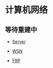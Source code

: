# 计算机网络

## 等待重建中

* [Server](https://github.com/shencang/note/tree/master/NetWork/Server)

* [WSN](https://github.com/shencang/note/tree/master/NetWork/WSN)

* [FRP](https://github.com/shencang/note/blob/master/NetWork/FRP.md)